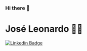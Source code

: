 ### Hi there 👋

<!--
**LeoDKVT/LeoDKVT** is a ✨ _special_ ✨ repository because its `README.md` (this file) appears on your GitHub profile.

Here are some ideas to get you started:

- 🔭 I’m currently working on ...
- 🌱 I’m currently learning ...
- 👯 I’m looking to collaborate on ...
- 🤔 I’m looking for help with ...
- 💬 Ask me about ...
- 📫 How to reach me: ...
- 😄 Pronouns: ...
- ⚡ Fun fact: ...
-->


# José Leonardo  👨‍🎓


[![Linkedin Badge](https://img.shields.io/badge/-LinkedIn-blue?style=for-the-badge&logo=Linkedin&logoColor=white&link=https:///www.linkedin.com/in/josé-leonardo-172828192/)](https:///www.linkedin.com/in/josé-leonardo-172828192/)









